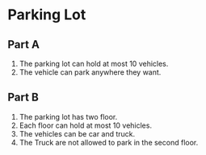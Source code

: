 # Parking Lot

## Part A

1) The parking lot can hold at most 10 vehicles.
2) The vehicle can park anywhere they want.

## Part B

1) The parking lot has two floor.
2) Each floor can hold at most 10 vehicles.
3) The vehicles can be car and truck.
4) The Truck are not allowed to park in the second floor.
